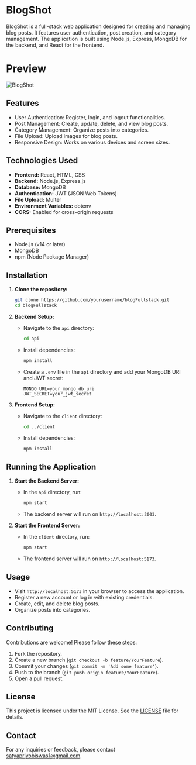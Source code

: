 
# BlogShot

BlogShot is a full-stack web application designed for creating and managing blog posts. It features user authentication, post creation, and category management. The application is built using Node.js, Express, MongoDB for the backend, and React for the frontend.

# Preview

![BlogShot](https://github.com/user-attachments/assets/c3ee9ca8-31ec-45bc-8048-ead9b05223c0)

## Features

- User Authentication: Register, login, and logout functionalities.
- Post Management: Create, update, delete, and view blog posts.
- Category Management: Organize posts into categories.
- File Upload: Upload images for blog posts.
- Responsive Design: Works on various devices and screen sizes.

## Technologies Used

- **Frontend:** React, HTML, CSS
- **Backend:** Node.js, Express.js
- **Database:** MongoDB
- **Authentication:** JWT (JSON Web Tokens)
- **File Upload:** Multer
- **Environment Variables:** dotenv
- **CORS:** Enabled for cross-origin requests

## Prerequisites

- Node.js (v14 or later)
- MongoDB
- npm (Node Package Manager)

## Installation

1. **Clone the repository:**
   ```bash
   git clone https://github.com/yourusername/blogFullstack.git
   cd blogFullstack
   ```

2. **Backend Setup:**
   - Navigate to the `api` directory:
     ```bash
     cd api
     ```
   - Install dependencies:
     ```bash
     npm install
     ```
   - Create a `.env` file in the `api` directory and add your MongoDB URI and JWT secret:
     ```
     MONGO_URL=your_mongo_db_uri
     JWT_SECRET=your_jwt_secret
     ```

3. **Frontend Setup:**
   - Navigate to the `client` directory:
     ```bash
     cd ../client
     ```
   - Install dependencies:
     ```bash
     npm install
     ```

## Running the Application

1. **Start the Backend Server:**
   - In the `api` directory, run:
     ```bash
     npm start
     ```
   - The backend server will run on `http://localhost:3003`.

2. **Start the Frontend Server:**
   - In the `client` directory, run:
     ```bash
     npm start
     ```
   - The frontend server will run on `http://localhost:5173`.

## Usage

- Visit `http://localhost:5173` in your browser to access the application.
- Register a new account or log in with existing credentials.
- Create, edit, and delete blog posts.
- Organize posts into categories.

## Contributing

Contributions are welcome! Please follow these steps:

1. Fork the repository.
2. Create a new branch (`git checkout -b feature/YourFeature`).
3. Commit your changes (`git commit -m 'Add some feature'`).
4. Push to the branch (`git push origin feature/YourFeature`).
5. Open a pull request.

## License

This project is licensed under the MIT License. See the [LICENSE](LICENSE) file for details.

## Contact

For any inquiries or feedback, please contact [satyapriyobiswas1@gmail.com](mailto:satyapriyobiswas1@gmail.com).




